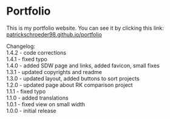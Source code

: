 # Portfolio
This is my portfolio website. You can see it by clicking this link:  
[patrickschroeder98.github.io/portfolio](https://patrickschroeder98.github.io/portfolio/)

Changelog:  
1.4.2 - code corrections  
1.4.1 - fixed typo  
1.4.0 - added SDW page and links, added favicon, small fixes  
1.3.1 - updated copyrights and readme  
1.3.0 - updated layout, added buttons to sort projects  
1.2.0 - updated page about RK comparison project  
1.1.1 - fixed typo  
1.1.0 - added translations  
1.0.1 - fixed view on small width  
1.0.0 - initial release  
